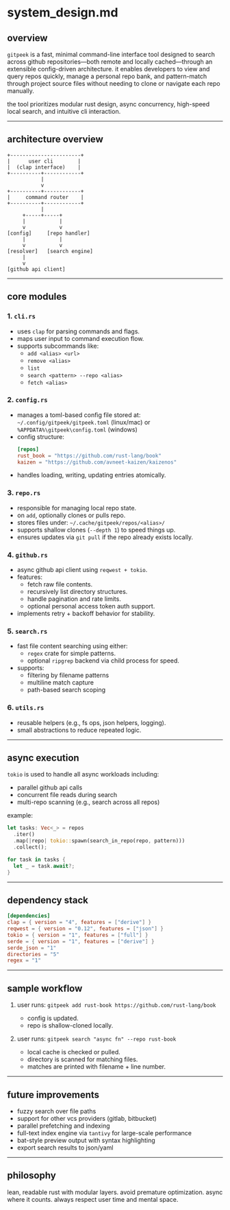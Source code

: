 # system_design.md

## overview

`gitpeek` is a fast, minimal command-line interface tool designed to search across github repositories—both remote and locally cached—through an extensible config-driven architecture. it enables developers to view and query repos quickly, manage a personal repo bank, and pattern-match through project source files without needing to clone or navigate each repo manually.

the tool prioritizes modular rust design, async concurrency, high-speed local search, and intuitive cli interaction.

---

## architecture overview

```
+-----------------------+
|      user cli        |
|  (clap interface)    |
+----------+------------+
           |
           v
+----------+------------+
|     command router    |
+----------+------------+
           |
     +-----+-----+
     |           |
     v           v
[config]     [repo handler]
     |           |
     v           v
[resolver]   [search engine]
     |
     v
[github api client]
```

---

## core modules

### 1. `cli.rs`
- uses `clap` for parsing commands and flags.
- maps user input to command execution flow.
- supports subcommands like:
  - `add <alias> <url>`
  - `remove <alias>`
  - `list`
  - `search <pattern> --repo <alias>`
  - `fetch <alias>`

### 2. `config.rs`
- manages a toml-based config file stored at:
  `~/.config/gitpeek/gitpeek.toml` (linux/mac)
  or `%APPDATA%\gitpeek\config.toml` (windows)
- config structure:
  ```toml
  [repos]
  rust_book = "https://github.com/rust-lang/book"
  kaizen = "https://github.com/avneet-kaizen/kaizenos"
  ```
- handles loading, writing, updating entries atomically.

### 3. `repo.rs`
- responsible for managing local repo state.
- on `add`, optionally clones or pulls repo.
- stores files under:
  `~/.cache/gitpeek/repos/<alias>/`
- supports shallow clones (`--depth 1`) to speed things up.
- ensures updates via `git pull` if the repo already exists locally.

### 4. `github.rs`
- async github api client using `reqwest + tokio`.
- features:
  - fetch raw file contents.
  - recursively list directory structures.
  - handle pagination and rate limits.
  - optional personal access token auth support.
- implements retry + backoff behavior for stability.

### 5. `search.rs`
- fast file content searching using either:
  - `regex` crate for simple patterns.
  - optional `ripgrep` backend via child process for speed.
- supports:
  - filtering by filename patterns
  - multiline match capture
  - path-based search scoping

### 6. `utils.rs`
- reusable helpers (e.g., fs ops, json helpers, logging).
- small abstractions to reduce repeated logic.

---

## async execution

`tokio` is used to handle all async workloads including:
- parallel github api calls
- concurrent file reads during search
- multi-repo scanning (e.g., search across all repos)

example:
```rust
let tasks: Vec<_> = repos
  .iter()
  .map(|repo| tokio::spawn(search_in_repo(repo, pattern)))
  .collect();

for task in tasks {
  let _ = task.await?;
}
```

---

## dependency stack

```toml
[dependencies]
clap = { version = "4", features = ["derive"] }
reqwest = { version = "0.12", features = ["json"] }
tokio = { version = "1", features = ["full"] }
serde = { version = "1", features = ["derive"] }
serde_json = "1"
directories = "5"
regex = "1"
```

---

## sample workflow

1. user runs: `gitpeek add rust-book https://github.com/rust-lang/book`
   - config is updated.
   - repo is shallow-cloned locally.

2. user runs: `gitpeek search "async fn" --repo rust-book`
   - local cache is checked or pulled.
   - directory is scanned for matching files.
   - matches are printed with filename + line number.

---

## future improvements

- fuzzy search over file paths
- support for other vcs providers (gitlab, bitbucket)
- parallel prefetching and indexing
- full-text index engine via `tantivy` for large-scale performance
- bat-style preview output with syntax highlighting
- export search results to json/yaml

---

## philosophy

lean, readable rust with modular layers.
avoid premature optimization.
async where it counts.
always respect user time and mental space.


